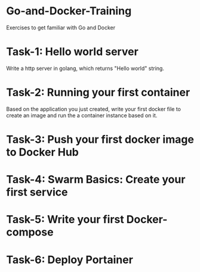 # Go-and-Docker-Training
Exercises to get familiar with Go and Docker

# Task-1: Hello world server

Write a http server in golang, which returns "Hello world" string. 

# Task-2: Running your first container

Based on the application you just created, write your first docker file to create an image and run the a container instance based on it.

# Task-3: Push your first docker image to Docker Hub

# Task-4: Swarm Basics: Create your first service

# Task-5: Write your first Docker-compose

# Task-6: Deploy Portainer 
